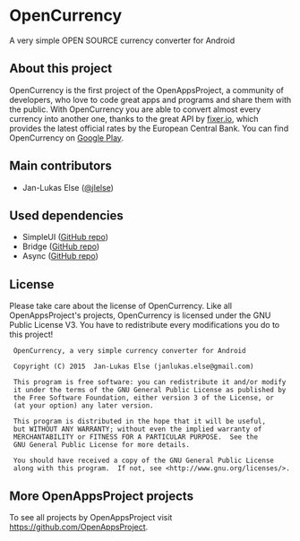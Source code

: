 # OpenCurrency

A very simple OPEN SOURCE currency converter for Android

## About this project

OpenCurrency is the first project of the OpenAppsProject, a community of developers, who love to code great apps and programs and share them with the public.
With OpenCurrency you are able to convert almost every currency into another one, thanks to the great API by [fixer.io][6], which provides the latest official rates by the European Central Bank.
You can find OpenCurrency on [Google Play][5].

## Main contributors

* Jan-Lukas Else ([@jlelse][1])

## Used dependencies

* SimpleUI ([GitHub repo][2])
* Bridge ([GitHub repo][3])
* Async ([GitHub repo][4])

## License

Please take care about the license of OpenCurrency. Like all OpenAppsProject's projects, OpenCurrency is licensed under the GNU Public License V3. You have to redistribute every modifications you do to this project!

     OpenCurrency, a very simple currency converter for Android

     Copyright (C) 2015  Jan-Lukas Else (janlukas.else@gmail.com)

     This program is free software: you can redistribute it and/or modify
     it under the terms of the GNU General Public License as published by
     the Free Software Foundation, either version 3 of the License, or
     (at your option) any later version.

     This program is distributed in the hope that it will be useful,
     but WITHOUT ANY WARRANTY; without even the implied warranty of
     MERCHANTABILITY or FITNESS FOR A PARTICULAR PURPOSE.  See the
     GNU General Public License for more details.

     You should have received a copy of the GNU General Public License
     along with this program.  If not, see <http://www.gnu.org/licenses/>.

## More OpenAppsProject projects

To see all projects by OpenAppsProject visit https://github.com/OpenAppsProject.

[1]: https://github.com/jlelse
[2]: https://github.com/jlelse/SimpleUI/
[3]: https://github.com/afollestad/bridge
[4]: https://github.com/afollestad/async
[5]: https://play.google.com/store/apps/details?id=open.currency
[6]: http://fixer.io/

